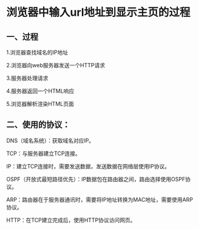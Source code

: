 # **浏览器中输入url地址到显示主页的过程**

## **一、过程**

1.浏览器查找域名的IP地址

2.浏览器向web服务器发送一个HTTP请求

3.服务器处理请求

4.服务器返回一个HTML响应

5.浏览器解析渲染HTML页面



## **二、使用的协议：**

DNS（域名系统）：获取域名对应IP。

TCP：与服务器建立TCP连接。

IP：建立TCP连接时，需要发送数据，发送数据在网络层使用IP协议。

OSPF（开放式最短路径优先）：IP数据包在路由器之间，路由选择使用OSPF协议。

ARP：路由器在于服务器通讯时，需要将IP地址转换为MAC地址，需要使用ARP协议。

HTTP：在TCP建立完成后，使用HTTP协议访问网页。